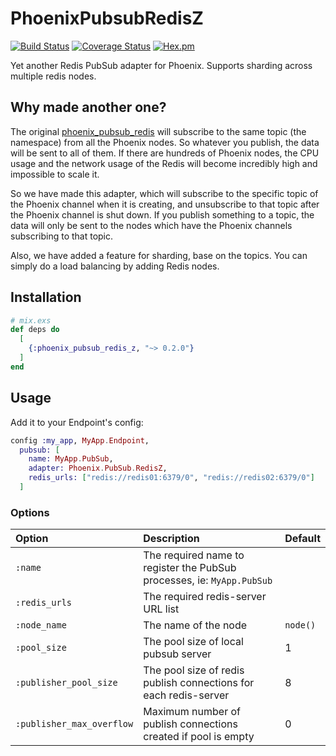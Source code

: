# PhoenixPubsubRedisZ

[![Build Status](https://travis-ci.org/cctiger36/phoenix_pubsub_redis_z.svg?branch=master)](https://travis-ci.org/cctiger36/phoenix_pubsub_redis_z)
[![Coverage Status](https://coveralls.io/repos/github/cctiger36/phoenix_pubsub_redis_z/badge.svg?branch=master)](https://coveralls.io/github/cctiger36/phoenix_pubsub_redis_z?branch=master)
[![Hex.pm](https://img.shields.io/hexpm/v/phoenix_pubsub_redis_z.svg)](https://hex.pm/packages/phoenix_pubsub_redis_z)

Yet another Redis PubSub adapter for Phoenix. Supports sharding across multiple redis nodes.

## Why made another one?

The original [phoenix_pubsub_redis](https://github.com/phoenixframework/phoenix_pubsub_redis) will subscribe to the same topic (the namespace) from all the Phoenix nodes. So whatever you publish, the data will be sent to all of them. If there are hundreds of Phoenix nodes, the CPU usage and the network usage of the Redis will become incredibly high and impossible to scale it.

So we have made this adapter, which will subscribe to the specific topic of the Phoenix channel when it is creating, and unsubscribe to that topic after the Phoenix channel is shut down. If you publish something to a topic, the data will only be sent to the nodes which have the Phoenix channels subscribing to that topic.

Also, we have added a feature for sharding, base on the topics. You can simply do a load balancing by adding Redis nodes.

## Installation

```elixir
# mix.exs
def deps do
  [
    {:phoenix_pubsub_redis_z, "~> 0.2.0"}
  ]
end
```

## Usage

Add it to your Endpoint's config:
```elixir
config :my_app, MyApp.Endpoint,
  pubsub: [
    name: MyApp.PubSub,
    adapter: Phoenix.PubSub.RedisZ,
    redis_urls: ["redis://redis01:6379/0", "redis://redis02:6379/0"]
  ]
```

### Options

| Option                    | Description                                                            | Default  |
| :------------------------ | :--------------------------------------------------------------------- | :------- |
| `:name`                   | The required name to register the PubSub processes, ie: `MyApp.PubSub` |          |
| `:redis_urls`             | The required redis-server URL list                                     |          |
| `:node_name`              | The name of the node                                                   | `node()` |
| `:pool_size`              | The pool size of local pubsub server                                   | 1        |
| `:publisher_pool_size`    | The pool size of redis publish connections for each redis-server       | 8        |
| `:publisher_max_overflow` | Maximum number of publish connections created if pool is empty         | 0        |
